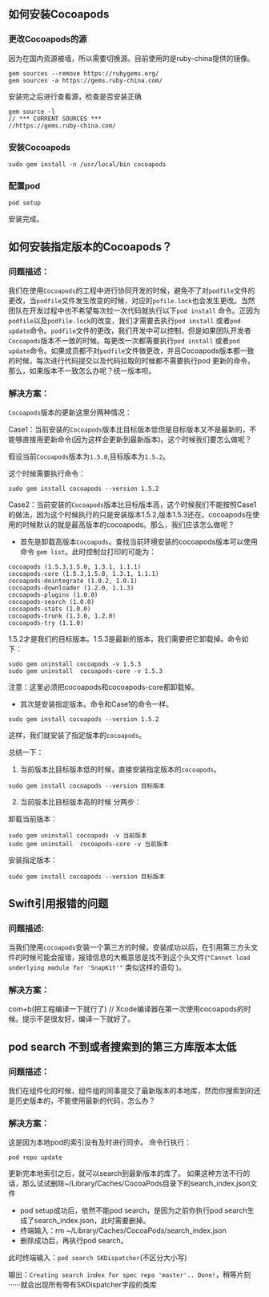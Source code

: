 ## 如何安装Cocoapods
### 更改Cocoapods的源
因为在国内资源被墙，所以需要切换源。目前使用的是ruby-china提供的镜像。
```
gem sources --remove https://rubygems.org/
gem sources -a https://gems.ruby-china.com/
```
安装完之后进行查看源，检查是否安装正确
```
gem source -l
// *** CURRENT SOURCES ***
//https://gems.ruby-china.com/
```
### 安装Cocoapods
```
sudo gem install -n /usr/local/bin cocoapods
```
### 配置pod
```
pod setup
```

安装完成。
## 如何安装指定版本的Cocoapods？
### 问题描述：
我们在使用`Cocoapods`的工程中进行协同开发的时候，避免不了对`podfile`文件的更改，当`podfile`文件发生改变的时候，对应的`pofile.lock`也会发生更改。当然团队在开发过程中也不希望每次拉一次代码就执行以下`pod install` 命令。正因为`podfile`以及`podfile.lock`的改变，我们才需要去执行`pod install` 或者`pod update`命令。`podfile`文件的更改，我们开发中可以控制，但是如果团队开发者`Cocoapods`版本不一致的时候。每更改一次都需要执行`pod install` 或者`pod update`命令。如果成员都不对`podfile`文件做更改，并且Cocoapods版本都一致的时候，每次进行代码提交以及代码拉取的时候都不需要执行pod 更新的命令，那么，如果版本不一致怎么办呢？统一版本呗。
### 解决方案：
`Cocoapods`版本的更新这里分两种情况：

Case1：当前安装的`Cocoapods`版本比目标版本低但是目标版本又不是最新的，不能够直接用更新命令(因为这样会更新到最新版本)。这个时候我们要怎么做呢？

假设当前`Cocoapods`版本为`1.5.0`,目标版本为`1.5.2`。

这个时候需要执行命令：

```
sudo gem install cocoapods --version 1.5.2
```

Case2：当前安装的`Cocoapods`版本比目标版本高，这个时候我们不能按照Case1的做法，因为这个时候执行的只是安装版本1.5.2,版本1.5.3还在。cocoapods在使用的时候默认的就是最高版本的cocoapods。那么，我们应该怎么做呢？
* 首先是卸载高版本`Cocoapods`。查找当前环境安装的cocoapods版本可以使用命令 `gem list`。此时控制台打印的可能为：
```
cocoapods (1.5.3,1.5.0, 1.3.1, 1.1.1)
cocoapods-core (1.5.3,1.5.0, 1.3.1, 1.1.1)
cocoapods-deintegrate (1.0.2, 1.0.1)
cocoapods-downloader (1.2.0, 1.1.3)
cocoapods-plugins (1.0.0)
cocoapods-search (1.0.0)
cocoapods-stats (1.0.0)
cocoapods-trunk (1.3.0, 1.2.0)
cocoapods-try (1.1.0)
```

   1.5.2才是我们的目标版本。1.5.3是最新的版本，我们需要把它卸载掉。命令如下：
```
sudo gem uninstall cocoapods -v 1.5.3
sudo gem uninstall  cocoapods-core -v 1.5.3
```

  注意：这里必须把cocoapods和cocoapods-core都卸载掉。
  
*  其次是安装指定版本。命令和Case1的命令一样。
  ```
  sudo gem install cocoapods --version 1.5.2
  ```
  
  这样，我们就安装了指定版本的`cocoapods`。
  
总结一下：

1. 当前版本比目标版本低的时候，直接安装指定版本的`cocoapods`。
```
sudo gem install cocoapods --version 目标版本
```

2. 当前版本比目标版本高的时候
分两步：

卸载当前版本：

```
sudo gem uninstall cocoapods -v 当前版本
sudo gem uninstall  cocoapods-core -v 当前版本
```
安装指定版本：

```
sudo gem install cocoapods --version 目标版本
```
## Swift引用报错的问题
### 问题描述:
当我们使用`cocoapods`安装一个第三方的时候，安装成功以后，在引用第三方头文件的时候可能会报错，报错信息的大概意思是找不到这个头文件(`"Cannot load underlying module for 'SnapKit'"` 类似这样的语句 )。
### 解决方案：
com+b(把工程编译一下就行了)
// Xcode编译器在第一次使用cocoapods的时候。提示不是很友好，编译一下就好了。
## pod search 不到或者搜索到的第三方库版本太低
### 问题描述：
我们在组件化的时候，组件组的同事提交了最新版本的本地库，然而你搜索到的还是历史版本的，不能使用最新的代码，怎么办？
### 解决方案：
这是因为本地pod的索引没有及时进行同步。
命令行执行：
```
pod repo update
```
更新完本地索引之后，就可以search到最新版本的库了。
如果这种方法不行的话，那么试试删除~/Library/Caches/CocoaPods目录下的search_index.json文件

*  pod setup成功后，依然不能pod search，是因为之前你执行pod search生成了search_index.json，此时需要删掉。
*  终端输入：rm ~/Library/Caches/CocoaPods/search_index.json
*  删除成功后，再执行pod search。

此时终端输入：`pod search SKDispatcher`(不区分大小写)

输出：`Creating search index for spec repo 'master'.. Done!`，稍等片刻······就会出现所有带有SKDispatcher字段的类库
